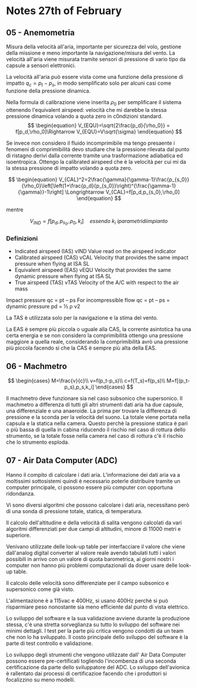 # Notes 27th of February

## 05 - Anemometria

Misura della velocità all'aria, importante per sicurezza del volo, gestione della missione e meno importante la navigazione/misura del vento. La velocità all'aria viene misurata tramite sensori di pressione di vario tipo da capsule a sensori elettronici.

La velocità all'aria può essere vista come una funzione della pressione di impatto $q_c=p_t-p_s$, in modo semplificato solo per alcuni casi come funzione della pressione dinamica.

Nella formula di calibrazione viene inserita $\rho_0$ per semplificare il sistema ottenendo l'equivalent airspeed: velocità che mi darebbe la stessa pressione dinamica volando a quota zero in c0ndizioni standard.
$$
\begin{equation}
V_{EQU}=\sqrt{2\frac{p_d}{\rho_0}} = f[p_d,\rho_0]\Rightarrow V_{EQU}=V\sqrt{\sigma}
\end{equation}
$$

Se invece non considero il fluido incomprimibile ma tengo presaente i fenomeni di comprimibilità devo studiare che la pressione rilevata dal punto di ristagno derivi dalla corrente tramite una trasformazione adiabatica ed isoentropica. Ottengo la calibrated airspeed che è la velocità per cui mi da la stessa pressione di impatto volando a quota zero.

$$
\begin{equation}
V_{CAL}^2=2\frac{\gamma}{\gamma-1}\frac{p_{s_0}}{\rho_0}\left[\left(1+\frac{p_d}{p_{s_0}}\right)^{\frac{\gamma-1}{\gamma}}-1\right] \Longrightarrow V_{CAL}=f[p_d,p_{s_0},\rho_0]
\end{equation}
$$

mentre

$$
\begin{equation}
V_{IND}=f[p_d,p_{s_0},\rho_0,k_i] \quad essendo \ k_i \ i parametri di impianto
\end{equation}
$$


### Definizioni
* Indicated airspeed (IAS) vIND
Value read on the airspeed indicator
* Calibrated airspeed (CAS) vCAL
Velocity that provides the same impact pressure when flying at ISA SL
* Equivalent airspeed (EAS) vEQU
Velocity that provides the same dynamic pressure when flying at ISA SL
* True airspeed (TAS) vTAS
Velocity of the A/C with respect to the air mass

Impact pressure qc = pt – ps
For incompressible flow qc = pt – ps = dynamic pressure pd = ½ ρ v2

La TAS è utilizzata solo per la navigazione e la stima del vento.


La EAS è sempre più piccola o uguale alla CAS, la corrente asintotica ha una certa energia e se non considero la comprimibilità ottengo una pressione maggiore a quella reale, considerando la comprimibilità avrò una pressione più piccola facendo si che la CAS è sempre più alta della EAS.

## 06 - Machmetro

$$
\begin{cases}
M=\frac{v}{c}\\
v=f(p_t-p_s)\\
c=f(T_s)=f(p_s)\\
M=f[(p_t-p_s),p_s,k_i]
\end{cases}
$$

Il machmetro deve funzionare sia nel caso subsonico che supersonico. Il machmetro a differenza di tutti gli altri strumenti dati aria ha due capsule, una differenziale e una anaeroide. La prima per trovare la differenza di pressione e la sconda per la velocità del suono. La totale viene portata nella capsula e la statica nella camera. Questo perchè la pressione statica è pari o più bassa di quella in cabina riducendo il rischio nel caso di rottura dello strumento, se la totale fosse nella camera nel caso di rottura c'è il rischio che lo strumento esploda.


## 07 - Air Data Computer (ADC)

Hanno il compito di calcolare i dati aria. L'informazione dei dati aria va a moltissimi sottosistemi quindi è necessario poterle distribuire tramite un computer principale, ci possono essere più computer con opportuna ridondanza. 

Vi sono diversi algoritmi che possono calcolare i dati aria, necessitano però di una sonda di pressione totale, statica, di temperatura.

Il calcolo dell'altitudine e della velocità di salita vengono calcolati da vari algoritmi differenziati per due campi di altitudini, minore di 11000 metri e superiore.

 Venivano utilizzate delle look-up table per interfacciare il valore che viene dall'analog digital converter al valore reale avendo tabulati tutti i valori possibili in arrivo con un valore di quota barometrica, ai giorni nostri i computer non hanno più problemi computazionali da dover usare delle look-up table.

 Il calcolo delle velocità sono differenziate per il campo subsonico e supersonico come già visto.

L'alimentazione è a 115vac e 400Hz, si usano 400Hz perchè si può risparmiare peso nonostante sia meno efficiente dal punto di vista elettrico.

Lo sviluppo del software e la sua validazione avviene durante la produzione stessa, c'è una stretta sorveglianza su tutto lo sviluppo del software nei minimi dettagli. I test per la parte più critica vengono condotti da un team che non lo ha sviluppato. Il costo principale dello sviluppo del software è la parte di test controllo e validazione.

Lo sviluppo degli strumenti che vengono utilizzate dall' Air Data Computer possono essere pre-certificati togliendo l'incombenza di una seconda certificazione da parte dello sviluppatore del ADC. Lo sviluppo dell'avionica è rallentato dai processi di certificazioe facendo che i produttori si focalizzino su meno modelli.


